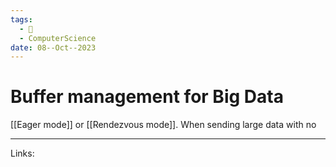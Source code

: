 ```yaml
---
tags:
  - 🌱
  - ComputerScience
date: 08--Oct--2023
---
```

# Buffer management for Big Data
[[Eager mode]] or [[Rendezvous mode]].
When sending large data with no 

---
Links:
